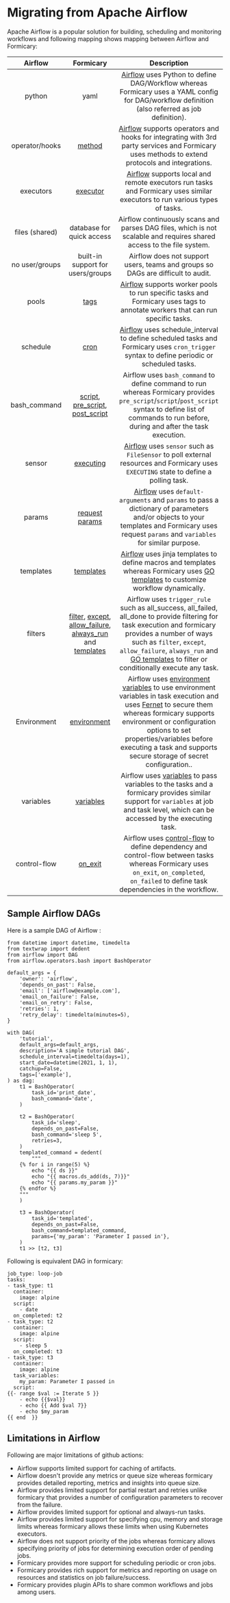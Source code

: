 # Migrating from Apache Airflow

Apache Airflow is a popular solution for building, scheduling and monitoring workflows and following mapping shows mapping between Airflow and Formicary:

|     Airflow |   Formicary   | Description
| :----------: | :-----------: | :------------------: |
| python | yaml | [Airflow](https://airflow.apache.org/docs/apache-airflow/stable/index.html) uses Python to define DAG/Workflow whereas Formicary uses a YAML config for DAG/workflow definition (also referred as job definition).
| operator/hooks | [method](definition_options.md#method) | [Airflow](https://airflow.apache.org/docs/apache-airflow-providers/operators-and-hooks-ref/index.html) supports operators and hooks for integrating with 3rd party services and Formicary uses methods to extend protocols and integrations.
| executors | [executor](executors.md) | [Airflow](https://airflow.apache.org/docs/apache-airflow/stable/executor/index.html) supports local and remote executors run tasks and Formicary uses similar executors to run various types of tasks.
| files (shared) | database for quick access | Airflow continuously scans and parses DAG files, which is not scalable and requires shared access to the file system.
| no user/groups | built-in support for users/groups | Airflow does not support users, teams and groups so DAGs are difficult to audit.
| pools | [tags](definition_options.md#tags) | [Airflow](https://airflow.apache.org/docs/apache-airflow/stable/_modules/airflow/models/pool.html#Pool) supports worker pools to run specific tasks and Formicary uses tags to annotate workers that can run specific tasks.
| schedule | [cron](definition_options.md#cron_trigger) | [Airflow](https://airflow.apache.org/docs/apache-airflow/stable/concepts/scheduler.html?highlight=schedule_interval) uses schedule_interval to define scheduled tasks and Formicary uses `cron_trigger` syntax to define periodic or scheduled tasks.
| bash_command | [script](definition_options#script), [pre_script](definition_options.md#pre_script), [post_script](definition_options.md#post_script) | Airflow uses `bash_command` to define command to run whereas Formicary provides `pre_script`/`script`/`post_script` syntax to define list of commands to run before, during and after the task execution.
| sensor | [executing](sensor.md) | [Airflow](https://airflow.apache.org/docs/apache-airflow/stable/_api/airflow/sensors/index.html) uses `sensor` such as `FileSensor` to poll external resources and Formicary uses `EXECUTING` state to define a polling task.
| params | [request params](definition_options.md#Params) | [Airflow](https://airflow.apache.org/docs/apache-airflow/stable/tutorial.html#default-arguments) uses `default-arguments` and `params` to pass a dictionary of parameters and/or objects to your templates and Formicary uses request `params` and `variables` for similar purpose.
| templates | [templates](definition_options#templates) | [Airflow](https://airflow.apache.org/docs/apache-airflow/stable/tutorial.html#templating-with-jinja) uses jinja templates to define macros and templates whereas Formicary uses [GO templates](https://pkg.go.dev/text/template) to customize workflow dynamically.
| filters | [filter](definition_options#filter), [except](definition_options.md#except), [allow_failure](definition_options.md#allow_failure), [always_run](definition_options.md#always_run) and [templates](definition_options.md#templates) | Airflow uses `trigger_rule` such as all_success, all_failed, all_done to provide filtering for task execution and formicary provides a number of ways such as `filter`, `except`, `allow_failure`, `always_run` and [GO templates](https://pkg.go.dev/text/template) to filter or conditionally execute any task.
| Environment | [environment](definition_options.md#environment) | Airflow uses [environment variables](https://airflow.apache.org/docs/apache-airflow/stable/howto/variable.html#storing-variables-in-environment-variables) to use environment variables in task execution and uses [Fernet](https://github.com/fernet/spec/) to secure them whereas formicary supports environment or configuration options to set properties/variables before executing a task and supports secure storage of secret configuration..
| variables | [variables](definition_options.md#variables) | Airflow uses [variables](https://airflow.apache.org/docs/apache-airflow/stable/howto/variable.html) to pass variables to the tasks and a formicary provides similar support for `variables` at job and task level, which can be accessed by the executing task.
| control-flow | [on_exit](definition_options.md#on_exit) | Airflow uses [control-flow](https://airflow.apache.org/docs/apache-airflow/stable/concepts/overview.html#control-flow) to define dependency and control-flow between tasks whereas Formicary uses `on_exit`, `on_completed`, `on_failed` to define task dependencies in the workflow.

## Sample Airflow DAGs
Here is a sample DAG of Airflow :
```
from datetime import datetime, timedelta
from textwrap import dedent
from airflow import DAG
from airflow.operators.bash import BashOperator

default_args = {
    'owner': 'airflow',
    'depends_on_past': False,
    'email': ['airflow@example.com'],
    'email_on_failure': False,
    'email_on_retry': False,
    'retries': 1,
    'retry_delay': timedelta(minutes=5),
}

with DAG(
    'tutorial',
    default_args=default_args,
    description='A simple tutorial DAG',
    schedule_interval=timedelta(days=1),
    start_date=datetime(2021, 1, 1),
    catchup=False,
    tags=['example'],
) as dag:
    t1 = BashOperator(
        task_id='print_date',
        bash_command='date',
    )

    t2 = BashOperator(
        task_id='sleep',
        depends_on_past=False,
        bash_command='sleep 5',
        retries=3,
    )
    templated_command = dedent(
        """
    {% for i in range(5) %}
        echo "{{ ds }}"
        echo "{{ macros.ds_add(ds, 7)}}"
        echo "{{ params.my_param }}"
    {% endfor %}
    """
    )

    t3 = BashOperator(
        task_id='templated',
        depends_on_past=False,
        bash_command=templated_command,
        params={'my_param': 'Parameter I passed in'},
    )
    t1 >> [t2, t3]
```

Following is equivalent DAG in formicary:
```
job_type: loop-job
tasks:
- task_type: t1
  container:
    image: alpine
  script:
    - date
  on_completed: t2
- task_type: t2
  container:
    image: alpine
  script:
    - sleep 5
  on_completed: t3
- task_type: t3
  container:
    image: alpine
  task_variables:
    my_param: Parameter I passed in
  script:
{{- range $val := Iterate 5 }}
    - echo {{$val}}
    - echo {{ Add $val 7}}
    - echo $my_param
{{ end  }}
```

## Limitations in Airflow
Following are major limitations of github actions:
 - Airflow supports limited support for caching of artifacts.
 - Airflow doesn't provide any metrics or queue size whereas formicary provides detailed reporting, metrics and insights into queue size.
 - Airflow provides limited support for partial restart and retries unlike formicary that provides a number of configuration parameters to recover from the failure.
 - Airflow provides limited support for optional and always-run tasks.
 - Airflow provides limited support for specifying cpu, memory and storage limits whereas formicary allows these limits when using Kubernetes executors. 
 - Airflow does not support priority of the jobs whereas formicary allows specifying priority of jobs for determining execution order of pending jobs.
 - Formicary provides more support for scheduling periodic or cron jobs.
 - Formicary provides rich support for metrics and reporting on usage on resources and statistics on job failure/success.
 - Formicary provides plugin APIs to share common workflows and jobs among users.
